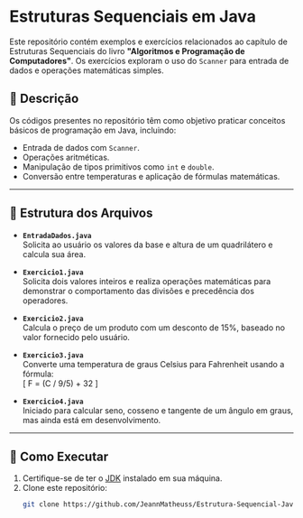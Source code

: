 # Estruturas Sequenciais em Java

Este repositório contém exemplos e exercícios relacionados ao capítulo de Estruturas Sequenciais do livro **"Algoritmos e Programação de Computadores"**. Os exercícios exploram o uso do `Scanner` para entrada de dados e operações matemáticas simples.

## 📝 Descrição

Os códigos presentes no repositório têm como objetivo praticar conceitos básicos de programação em Java, incluindo:

- Entrada de dados com `Scanner`.
- Operações aritméticas.
- Manipulação de tipos primitivos como `int` e `double`.
- Conversão entre temperaturas e aplicação de fórmulas matemáticas.

---

## 📂 Estrutura dos Arquivos

- **`EntradaDados.java`**  
  Solicita ao usuário os valores da base e altura de um quadrilátero e calcula sua área.  

- **`Exercicio1.java`**  
  Solicita dois valores inteiros e realiza operações matemáticas para demonstrar o comportamento das divisões e precedência dos operadores.  

- **`Exercicio2.java`**  
  Calcula o preço de um produto com um desconto de 15%, baseado no valor fornecido pelo usuário.  

- **`Exercicio3.java`**  
  Converte uma temperatura de graus Celsius para Fahrenheit usando a fórmula:  
  \[
  F = (C / 9/5) + 32
  \]  

- **`Exercicio4.java`**  
  Iniciado para calcular seno, cosseno e tangente de um ângulo em graus, mas ainda está em desenvolvimento.

---

## 🚀 Como Executar

1. Certifique-se de ter o [JDK](https://www.oracle.com/java/technologies/javase-downloads.html) instalado em sua máquina.
2. Clone este repositório:
   ```bash
   git clone https://github.com/JeannMatheuss/Estrutura-Sequencial-Java
